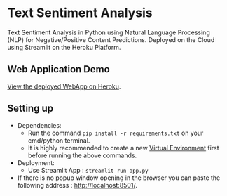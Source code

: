 # Text Sentiment Analysis
Text Sentiment Analysis in Python using Natural Language Processing (NLP) for Negative/Positive Content Predictions. Deployed on the Cloud using Streamlit on the Heroku Platform.

## Web Application Demo
[View the deployed WebApp on Heroku](https://some-app.herokuapp.com/).

## Setting up
* Dependencies:
  * Run the command <code>pip install -r requirements.txt</code> on your cmd/python terminal.
  * It is highly recommended to create a new [Virtual Environment](https://docs.python.org/3/library/venv.html) first before running the above commands.
* Deployment:
  * Use Streamlit App : <code>streamlit run app.py</code>
*  If there is no popup window opening in the browser you can paste the following address : [http://localhost:8501/](http://localhost:8501).